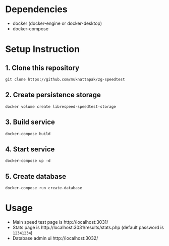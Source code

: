 # Dependencies
- docker (docker-engine or docker-desktop)
- docker-compose

# Setup Instruction

## 1. Clone this repository 
```
git clone https://github.com/muknattapak/zg-speedtest
```

## 2. Create persistence storage
```
docker volume create librespeed-speedtest-storage
```

## 3. Build service
```
docker-compose build
```

## 4. Start service
```
docker-compose up -d
```

## 5. Create database
```
docker-compose run create-database
```

# Usage

- Main speed test page is http://localhost:3031/
- Stats page is http://localhost:3031/results/stats.php (default password is `12341234`)
- Database admin ui http://localhost:3032/
